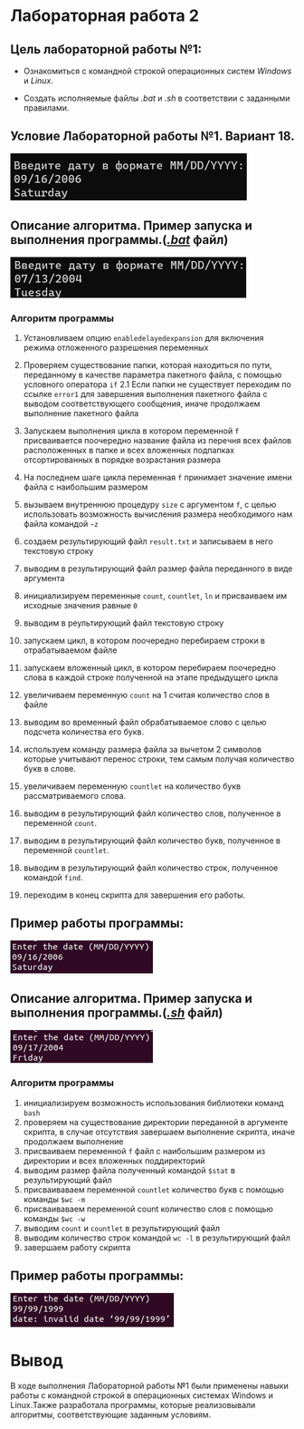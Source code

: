 # Лабораторная работа 2

## Цель лабораторной работы №1:


 - Ознакомиться с командной строкой операционных систем _Windows_ и _Linux_.

 - Создать исполняемые файлы _.bat_ и _.sh_ в соответствии с заданными правилами.



## Условие Лабораторной работы №1. Вариант 18.
 ![image](1.png)



## Описание алгоритма. Пример запуска и выполнения программы.([_.bat_]() файл)
![image](2.png)
### Алгоритм программы


 1. Установливаем опцию `enabledelayedexpansion` для включения режима отложенного разрешения переменных 

 2. Проверяем существование папки, которая находиться по пути, переданному в качестве параметра пакетного файла,  с помощью условного оператора `if` 
 2.1 Если папки не существует переходим по ссылке `error1` для завершения выполнения пакетного файла с выводом соответствующего сообщения, иначе продолжаем выполнение пакетного файла
 3. Запускаем выполнения цикла в котором переменной `f` присваивается поочередно название файла из перечня всех файлов расположенных в папке и всех вложенных подпапках отсортированных в порядке возрастания размера
 4. На последнем шаге цикла переменная `f` принимает значение имени файла с наибольшим размером
 5. вызываем внутреннюю процедуру `size` с аргументом `f`, с целью использовать возможность вычисления размера необходимого нам файла командой `~z`
 
6. создаем результирующий файл `result.txt` и записываем в него текстовую строку
 7. выводим в результирующий файл размер файла переданного в виде аргумента
 8. инициализируем переменные `count`, `countlet`, `ln` и присваиваем им исходные значения равные `0`
 9. выводим в реультирующий файл текстовую строку
10. запускаем цикл, в котором поочередно перебираем строки в отрабатываемом файле
11. запускаем вложенный цикл, в котором перебираем поочередно слова в каждой строке полученной на этапе предыдущего цикла
12. увеличиваем переменную `count` на 1 считая количество слов в файле
13. выводим во временный файл обрабатываемое слово с целью подсчета количества его букв.
14. используем команду размера файла за вычетом 2 символов которые учитывают перенос строки, тем самым получая количество букв в слове.
15. увеличиваем переменную `countlet` на количество букв рассматриваемого слова.
16. выводим в результирующий файл количество слов, полученное в переменной `count`.
17. выводим в результирующий файл количество букв, полученное в переменной `countlet`.
18. выводим в результирующий файл количество строк, полученное командой `find`.
19. переходим в конец скрипта для завершения его работы.

## Пример работы программы:
![image](4.png)
## Описание алгоритма. Пример запуска и выполнения программы.([_.sh_]() файл)
![image](5.png)
### Алгоритм программы

 1. инициализируем возможность использования библиотеки команд `bash`
 2. проверяем на существование директории переданной в аргументе скрипта, в случае отсутствия завершаем выполнение скрипта, иначе продолжаем выполнение
 3. присваиваем переменной `f` файл с наибольшим размером из директории и всех вложенных поддиректорий
 4. выводим размер файла полученный командой `$stat` в результирующий файл 
 5. присваиваваем переменной `countlet` количество букв с помощью команды `$wc -m`
 6. присваиваваем переменной count количество слов с помощью команды `$wc -w`
 7. выводим `count` и `countlet` в результирующий файл
 8. выводим количество строк командой `wc -l` в результирующий файл
 9. завершаем работу скрипта

## Пример работы программы:
![image](6.png)
# Вывод
В ходе выполнения Лабораторной работы №1 были применены навыки работы с командной строкой в операционных системах Windows и Linux.Также разработала программы, которые реализовывали алгоритмы, соответствующие заданным условиям.


